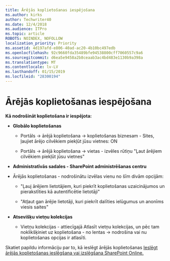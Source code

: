 ```yaml
---
title: Ārējās koplietošanas iespējošana
ms.author: kirks
author: Techwriter40
ms.date: 12/4/2018
ms.audience: ITPro
ms.topic: article
ROBOTS: NOINDEX, NOFOLLOW
localization_priority: Priority
ms.assetid: 4d197afd-e806-40ad-ac20-4b10bc497edb
ms.openlocfilehash: 92c9660fda35489bfe94538800cff7060557c9a6
ms.sourcegitcommit: d6ea5e9458a2b8ceaab3ac4bd483e1130b9a398a
ms.translationtype: MT
ms.contentlocale: lv-LV
ms.lasthandoff: 01/15/2019
ms.locfileid: "28300194"
---
```

# <a name="enable-external-sharing"></a>Ārējās koplietošanas iespējošana

 **Kā nodrošināt koplietošana ir iespējota:**
  
- **Globālo koplietošanas**
    
  - Portāls -\> ārējā koplietošana -\> koplietošanas biznesam - Sites, ļaujiet ārējo cilvēkiem piekļūt jūsu vietnes: ON
    
  - Portāls -\> ārējā koplietošana -\> vietas - izvēles rūtiņu "Ļaut ārējiem cilvēkiem piekļūt jūsu vietnes"
    
- **Administratīvās sadales - SharePoint administrēšanas centru**
    
- Ārējās koplietošanas - nodrošinātu izvēlas vienu no šīm divām opcijām:
    
  - "Ļauj ārējiem lietotājiem, kuri piekrīt koplietošanas uzaicinājumos un pierakstīties kā autentificētie lietotāji"
    
  - "Atļaut gan ārējie lietotāji, kuri piekrīt dalīties ielūgumus un anonīms viesis saites"
    
- **Atsevišķu vietņu kolekcijas**
    
  - Vietņu kolekcijas - attiecīgajā Atlasīt vietņu kolekcijas, un pēc tam noklikšķiniet uz koplietošana - no lentas -\> nodrošina vai nu koplietošanas opcijas ir atlasīti.
    
Skatiet papildu informāciju par to, kā ieslēgt ārējās koplietošanas [Ieslēgt ārējās koplietošanas ieslēgšana vai izslēgšana SharePoint Online.](https://go.microsoft.com/fwlink/?linkid=2047681&amp;clcid=0x409)
  

